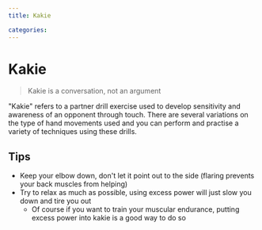 ```yaml
---
title: Kakie

categories:
---
```


# Kakie

> Kakie is a conversation, not an argument

"Kakie" refers to a partner drill exercise used to develop sensitivity and awareness of an opponent through touch. There are several variations on the type of hand movements used and you can perform and practise a variety of techniques using these drills.

<Wiki-Video url="https://www.youtube.com/watch?v=QrfEuwc8OwU" />

## Tips

- Keep your elbow down, don't let it point out to the side (flaring prevents your back muscles from helping)
- Try to relax as much as possible, using excess power will just slow you down and tire you out
  - Of course if you want to train your muscular endurance, putting excess power into kakie is a good way to do so
